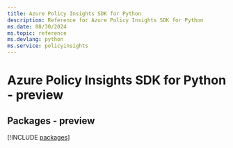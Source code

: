 ```yaml
---
title: Azure Policy Insights SDK for Python
description: Reference for Azure Policy Insights SDK for Python
ms.date: 08/30/2024
ms.topic: reference
ms.devlang: python
ms.service: policyinsights
---
```

# Azure Policy Insights SDK for Python - preview
## Packages - preview
[!INCLUDE [packages](policy-insights-index.md)]